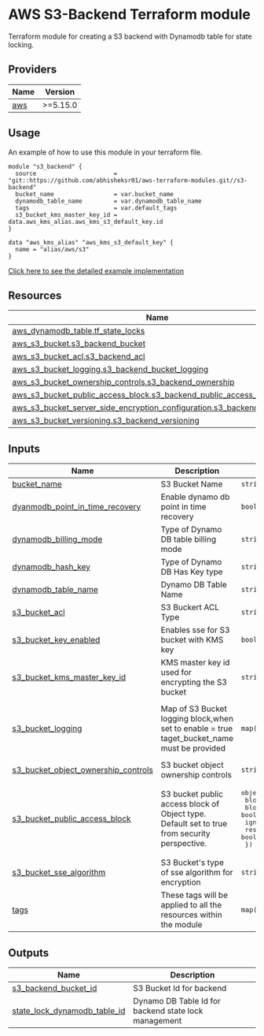 # AWS S3-Backend Terraform module

Terraform module for creating a S3 backend with Dynamodb table for state locking.

## Providers

| Name                                              | Version  |
| ------------------------------------------------- | -------- |
| <a name="provider_aws"></a> [aws](#provider\_aws) | >=5.15.0 |

## Usage

An example of how to use this module in your terraform file.

```
module "s3_backend" {
  source                      = "git::https://github.com/abhisheksr01/aws-terraform-modules.git//s3-backend"
  bucket_name                 = var.bucket_name
  dynamodb_table_name         = var.dynamodb_table_name
  tags                        = var.default_tags
  s3_bucket_kms_master_key_id = data.aws_kms_alias.aws_kms_s3_default_key.id
}

data "aws_kms_alias" "aws_kms_s3_default_key" {
  name = "alias/aws/s3"
}
```

[Click here to see the detailed example implementation](./example/)

## Resources

| Name | Type |
|------|------|
| [aws_dynamodb_table.tf_state_locks](https://registry.terraform.io/providers/hashicorp/aws/latest/docs/resources/dynamodb_table) | resource |
| [aws_s3_bucket.s3_backend_bucket](https://registry.terraform.io/providers/hashicorp/aws/latest/docs/resources/s3_bucket) | resource |
| [aws_s3_bucket_acl.s3_backend_acl](https://registry.terraform.io/providers/hashicorp/aws/latest/docs/resources/s3_bucket_acl) | resource |
| [aws_s3_bucket_logging.s3_backend_bucket_logging](https://registry.terraform.io/providers/hashicorp/aws/latest/docs/resources/s3_bucket_logging) | resource |
| [aws_s3_bucket_ownership_controls.s3_backend_ownership](https://registry.terraform.io/providers/hashicorp/aws/latest/docs/resources/s3_bucket_ownership_controls) | resource |
| [aws_s3_bucket_public_access_block.s3_backend_public_access_block](https://registry.terraform.io/providers/hashicorp/aws/latest/docs/resources/s3_bucket_public_access_block) | resource |
| [aws_s3_bucket_server_side_encryption_configuration.s3_backend_sse_config](https://registry.terraform.io/providers/hashicorp/aws/latest/docs/resources/s3_bucket_server_side_encryption_configuration) | resource |
| [aws_s3_bucket_versioning.s3_backend_versioning](https://registry.terraform.io/providers/hashicorp/aws/latest/docs/resources/s3_bucket_versioning) | resource |

## Inputs

| Name | Description | Type | Default | Required |
|------|-------------|------|---------|:--------:|
| <a name="input_bucket_name"></a> [bucket\_name](#input\_bucket\_name) | S3 Bucket Name | `string` | n/a | yes |
| <a name="input_dyanmodb_point_in_time_recovery"></a> [dyanmodb\_point\_in\_time\_recovery](#input\_dyanmodb\_point\_in\_time\_recovery) | Enable dynamo db point in time recovery | `bool` | `true` | no |
| <a name="input_dynamodb_billing_mode"></a> [dynamodb\_billing\_mode](#input\_dynamodb\_billing\_mode) | Type of Dynamo DB table billing mode | `string` | `"PAY_PER_REQUEST"` | no |
| <a name="input_dynamodb_hash_key"></a> [dynamodb\_hash\_key](#input\_dynamodb\_hash\_key) | Type of Dynamo DB Has Key type | `string` | `"LockID"` | no |
| <a name="input_dynamodb_table_name"></a> [dynamodb\_table\_name](#input\_dynamodb\_table\_name) | Dynamo DB Table Name | `string` | n/a | yes |
| <a name="input_s3_bucket_acl"></a> [s3\_bucket\_acl](#input\_s3\_bucket\_acl) | S3 Buckert ACL Type | `string` | `"private"` | no |
| <a name="input_s3_bucket_key_enabled"></a> [s3\_bucket\_key\_enabled](#input\_s3\_bucket\_key\_enabled) | Enables sse for S3 bucket with KMS key | `bool` | `true` | no |
| <a name="input_s3_bucket_kms_master_key_id"></a> [s3\_bucket\_kms\_master\_key\_id](#input\_s3\_bucket\_kms\_master\_key\_id) | KMS master key id used for encrypting the S3 bucket | `string` | n/a | yes |
| <a name="input_s3_bucket_logging"></a> [s3\_bucket\_logging](#input\_s3\_bucket\_logging) | Map of S3 Bucket logging block,when set to enable = true taget\_bucket\_name must be provided | `map(any)` | <pre>{<br>  "enable": false,<br>  "target_bucket_name": "target_bucket_name",<br>  "target_prefix": "/logs"<br>}</pre> | no |
| <a name="input_s3_bucket_object_ownership_controls"></a> [s3\_bucket\_object\_ownership\_controls](#input\_s3\_bucket\_object\_ownership\_controls) | S3 bucket object ownership controls | `string` | `"BucketOwnerPreferred"` | no |
| <a name="input_s3_bucket_public_access_block"></a> [s3\_bucket\_public\_access\_block](#input\_s3\_bucket\_public\_access\_block) | S3 bucket public access block of Object type. Default set to true from security perspective. | <pre>object({<br>    block_public_acls       = bool<br>    block_public_policy     = bool<br>    ignore_public_acls      = bool<br>    restrict_public_buckets = bool<br>  })</pre> | <pre>{<br>  "block_public_acls": true,<br>  "block_public_policy": true,<br>  "ignore_public_acls": true,<br>  "restrict_public_buckets": true<br>}</pre> | no |
| <a name="input_s3_bucket_sse_algorithm"></a> [s3\_bucket\_sse\_algorithm](#input\_s3\_bucket\_sse\_algorithm) | S3 Bucket's type of sse algorithm for encryption | `string` | `"AES256"` | no |
| <a name="input_tags"></a> [tags](#input\_tags) | These tags will be applied to all the resources within the module | `map(string)` | n/a | yes |

## Outputs

| Name | Description |
|------|-------------|
| <a name="output_s3_backend_bucket_id"></a> [s3\_backend\_bucket\_id](#output\_s3\_backend\_bucket\_id) | S3 Bucket Id for backend |
| <a name="output_state_lock_dynamodb_table_id"></a> [state\_lock\_dynamodb\_table\_id](#output\_state\_lock\_dynamodb\_table\_id) | Dynamo DB Table Id for backend state lock management |
<!-- END_TF_DOCS -->